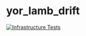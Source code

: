 # yor_lamb_drift
[![Infrastructure Tests](https://www.bridgecrew.cloud/badges/github/sizabledemerit/yor_lamb_drift/cis_aws)](https://www.bridgecrew.cloud/link/badge?vcs=github&fullRepo=SizableDeMerit%2Fyor_lamb_drift&benchmark=CIS+AWS+V1.2)
